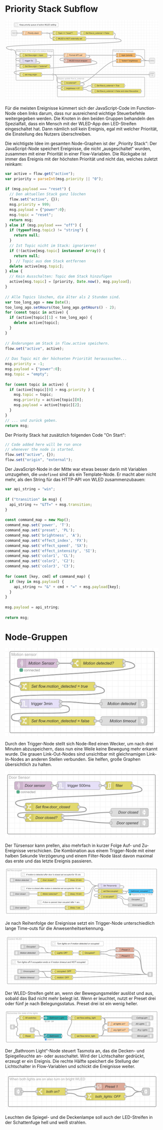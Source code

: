 # Priority Stack Subflow

![Für die meisten Ereignisse kümmert sich der JavaScript-Code im Function-Node oben links darum, dass nur ausreichend wichtige Steuerbefehle weitergegeben werden. Die Knoten in den beiden Gruppen behandeln den Spezialfall, dass ein Mensch mit der WLED-App den LED-Streifen eingeschaltet hat. Dann nämlich soll kein Ereignis, egal mit welcher Priorität, die Einstellung des Nutzers überschreiben.](Priority-Stack-Subflow.png)

Für die meisten Ereignisse kümmert sich der JavaScript-Code im Function-Node oben links darum, dass nur ausreichend wichtige Steuerbefehle weitergegeben werden. Die Knoten in den beiden Gruppen behandeln den Spezialfall, dass ein Mensch mit der WLED-App den LED-Streifen eingeschaltet hat. Dann nämlich soll kein Ereignis, egal mit welcher Priorität, die Einstellung des Nutzers überschreiben.

Die wichtigste Idee im gesamten Node-Graphen ist der „Priority Stack“: Der JavaScript-Node speichert Ereignisse, die nicht „ausgeschaltet“ wurden, zusammen mit einer Priorität in einer Flow-Variablen. Die Rückgabe ist immer das Ereignis mit der höchsten Priorität und nicht das, welches zuletzt reinkam:

```javascript
var active = flow.get("active");
var priority = parseInt(msg.priority || "0");

if (msg.payload === "reset") { 
  // Den aktuellen Stack ganz löschen
  flow.set("active", {});
  msg.priority = 999;
  msg.payload = {"power":0};
  msg.topic = "reset";
  return msg;
} else if (msg.payload === "off") {
  if (typeof(msg.topic) != "string") {
    return null;
  }
  // Ist Topic nicht im Stack: ignorieren!
  if (!(active[msg.topic] instanceof Array)) {
    return null;
  }  // Topic aus dem Stack entfernen
  delete active[msg.topic];
} else {
  // Kein Ausschalten: Topic dem Stack hinzufügen
  active[msg.topic] = [priority, Date.now(), msg.payload];
}

// Alle Topics löschen, die älter als 2 Stunden sind.
var too_long_ago = new Date();
too_long_ago.setHours(too_long_ago.getHours() - 2);
for (const topic in active) {
  if (active[topic][1] < too_long_ago) {
    delete active[topic];
  }
}

// Änderungen am Stack in flow.active speichern. 
flow.set("active", active);

// Das Topic mit der höchseten Priorität heraussuchen...
msg.priority = -1;
msg.payload = {"power":0};
msg.topic = "empty";

for (const topic in active) {
  if (active[topic][0] > msg.priority ) {
    msg.topic = topic; 
    msg.priority = active[topic][0];
    msg.payload = active[topic][2];
  }
}
// ... und zurück geben.
return msg;
```

Der Priority Stack hat zusätzlich folgenden Code "On Start":

```javascript
// Code added here will be run once
// whenever the node is started.
flow.set("active", {});
flow.set("origin", "external");
```

Der JavaScript-Node in der Mitte war etwas besser darin mit Variablen umzugehen, die `undefined` sind als ein Template-Node. Er macht aber nicht mehr, als den String für das HTTP-API von WLED zusammenzubauen:

```javascript
var api_string = "win";

if ("transition" in msg) {
  api_string += "&TT=" + msg.transition;
}

const command_map = new Map();
command_map.set('power', 'T');
command_map.set('preset', 'PL');
command_map.set('brightness', 'A');
command_map.set('effect_index', 'FX');
command_map.set('effect_speed', 'SX');
command_map.set('effect_intensity', 'SI');
command_map.set('color1', 'CL');
command_map.set('color2', 'C2');
command_map.set('color3', 'C3');

for (const [key, cmd] of command_map) {
  if (key in msg.payload) {
    api_string += "&" + cmd + "=" + msg.payload[key];
  }
}

msg.payload = api_string;

return msg;
```

# Node-Gruppen

![Durch den Trigger-Node stellt sich Node-Red einen Wecker, um nach drei Minuten abzuspeichern, dass nun eine Weile keine Bewegung mehr erkannt wurde. Die grauen Link-Out-Nodes sind unsichtbar mit gleichnamigen Link-In-Nodes an anderen Stellen verbunden. Sie helfen, große Graphen übersichtlich zu halten.](Motion-Sensor-Group.png)

Durch den Trigger-Node stellt sich Node-Red einen Wecker, um nach drei Minuten abzuspeichern, dass nun eine Weile keine Bewegung mehr erkannt wurde. Die grauen Link-Out-Nodes sind unsichtbar mit gleichnamigen Link-In-Nodes an anderen Stellen verbunden. Sie helfen, große Graphen übersichtlich zu halten.

![Der Türsensor kann prellen, also mehrfach in kurzer Folge Auf- und Zu-Ereignisse verschicken. Die Kombination aus einem Trigger-Node mit einer halben Sekunde Verzögerung und einem Filter-Node lässt davon maximal das erste und das letzte Ereignis passieren.](Door-Sensor-Group.png)

Der Türsensor kann prellen, also mehrfach in kurzer Folge Auf- und Zu-Ereignisse verschicken. Die Kombination aus einem Trigger-Node mit einer halben Sekunde Verzögerung und einem Filter-Node lässt davon maximal das erste und das letzte Ereignis passieren.

![Je nach Reihenfolge der Ereignisse setzt ein Trigger-Node unterschiedlich lange Time-outs für die Anwesenheitserkennung.](Set-Flow-Occupied.png)

Je nach Reihenfolge der Ereignisse setzt ein Trigger-Node unterschiedlich lange Time-outs für die Anwesenheitserkennung.

![Der WLED-Streifen geht an, wenn der Bewegungsmelder auslöst und aus, sobald das Bad nicht mehr belegt ist. Wenn er leuchtet, nutzt er Preset drei oder fünf je nach Belegungsstatus. Preset drei ist ein wenig heller.](Control-WLED-Group.png)

Der WLED-Streifen geht an, wenn der Bewegungsmelder auslöst und aus, sobald das Bad nicht mehr belegt ist. Wenn er leuchtet, nutzt er Preset drei oder fünf je nach Belegungsstatus. Preset drei ist ein wenig heller.

![Der „Bathroom Light“-Node steuert Tasmota an, das die Decken- und Spiegelleuchte an- oder ausschaltet. Wird der Lichtschalter gedrückt, erzeugt er ein Ereignis. Die rechte Hälfte speichert die Stellung der Lichtschalter in Flow-Variablen und schickt die Ereignisse weiter.](Remember-the-State-of-Lights_shorter.png)

Der „Bathroom Light“-Node steuert Tasmota an, das die Decken- und Spiegelleuchte an- oder ausschaltet. Wird der Lichtschalter gedrückt, erzeugt er ein Ereignis. Die rechte Hälfte speichert die Stellung der Lichtschalter in Flow-Variablen und schickt die Ereignisse weiter.

![Leuchten die Spiegel- und die Deckenlampe soll auch der LED-Streifen in der Schattenfuge hell und weiß strahlen.](WLED-Bright-Logic.png)

Leuchten die Spiegel- und die Deckenlampe soll auch der LED-Streifen in der Schattenfuge hell und weiß strahlen.